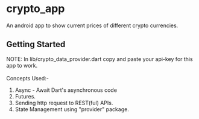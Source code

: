 # crypto_app

An android app to show current prices of different crypto currencies.

## Getting Started

NOTE: In lib/crypto_data_provider.dart copy and paste your api-key for this app to work.<br />
<br />
Concepts Used:-<br />
1. Async - Await Dart's asynchronous code<br />
2. Futures.<br />
3. Sending http request to REST(ful) APIs.<br />
4. State Management using "provider" package.<br />
